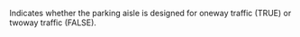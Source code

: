 ﻿Indicates whether the parking aisle is designed for oneway traffic (TRUE) or twoway traffic (FALSE).